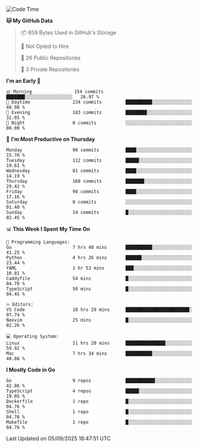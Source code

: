 <!--START_SECTION:waka-->
![Code Time](http://img.shields.io/badge/Code%20Time-1%2C459%20hrs%2050%20mins-blue)

**🐱 My GitHub Data** 

> 📦 659 Bytes Used in GitHub's Storage 
 > 
> 🚫 Not Opted to Hire
 > 
> 📜 26 Public Repositories 
 > 
> 🔑 3 Private Repositories 
 > 
**I'm an Early 🐤** 

```text
🌞 Morning                154 commits         ███████░░░░░░░░░░░░░░░░░░   26.97 % 
🌆 Daytime                234 commits         ██████████░░░░░░░░░░░░░░░   40.98 % 
🌃 Evening                183 commits         ████████░░░░░░░░░░░░░░░░░   32.05 % 
🌙 Night                  0 commits           ░░░░░░░░░░░░░░░░░░░░░░░░░   00.00 % 
```
📅 **I'm Most Productive on Thursday** 

```text
Monday                   90 commits          ████░░░░░░░░░░░░░░░░░░░░░   15.76 % 
Tuesday                  112 commits         █████░░░░░░░░░░░░░░░░░░░░   19.61 % 
Wednesday                81 commits          ████░░░░░░░░░░░░░░░░░░░░░   14.19 % 
Thursday                 168 commits         ███████░░░░░░░░░░░░░░░░░░   29.42 % 
Friday                   98 commits          ████░░░░░░░░░░░░░░░░░░░░░   17.16 % 
Saturday                 8 commits           ░░░░░░░░░░░░░░░░░░░░░░░░░   01.40 % 
Sunday                   14 commits          █░░░░░░░░░░░░░░░░░░░░░░░░   02.45 % 
```


📊 **This Week I Spent My Time On** 

```text
💬 Programming Languages: 
Go                       7 hrs 48 mins       ██████████░░░░░░░░░░░░░░░   41.25 % 
Python                   4 hrs 26 mins       ██████░░░░░░░░░░░░░░░░░░░   23.44 % 
YAML                     1 hr 53 mins        ███░░░░░░░░░░░░░░░░░░░░░░   10.01 % 
Caddyfile                54 mins             █░░░░░░░░░░░░░░░░░░░░░░░░   04.78 % 
TypeScript               50 mins             █░░░░░░░░░░░░░░░░░░░░░░░░   04.45 % 

🔥 Editors: 
VS Code                  18 hrs 29 mins      ████████████████████████░   97.74 % 
Neovim                   25 mins             █░░░░░░░░░░░░░░░░░░░░░░░░   02.26 % 

💻 Operating System: 
Linux                    11 hrs 20 mins      ███████████████░░░░░░░░░░   59.92 % 
Mac                      7 hrs 34 mins       ██████████░░░░░░░░░░░░░░░   40.08 % 
```

**I Mostly Code in Go** 

```text
Go                       9 repos             ███████████░░░░░░░░░░░░░░   42.86 % 
TypeScript               4 repos             █████░░░░░░░░░░░░░░░░░░░░   19.05 % 
Dockerfile               1 repo              █░░░░░░░░░░░░░░░░░░░░░░░░   04.76 % 
Shell                    1 repo              █░░░░░░░░░░░░░░░░░░░░░░░░   04.76 % 
Makefile                 1 repo              █░░░░░░░░░░░░░░░░░░░░░░░░   04.76 % 
```




 Last Updated on 05/09/2025 18:47:51 UTC
<!--END_SECTION:waka-->
